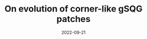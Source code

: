 ---
title: "On evolution of corner-like gSQG patches"
collection: publications
permalink: /publication/2022-09-corner-convex
date: 2022-09-21
venue: 'J. Math. Fluid Mech. 25, 35 (2023)'
paperurl: 'https://doi.org/10.1007/s00021-023-00774-y'
link: 'https://link.springer.com/article/10.1007/s00021-023-00774-y'
pubtype: 'journal'
citation: 'Jeon, J., Jeong, IJ. On Evolution of Corner-Like gSQG Patches. <i>J. Math. Fluid Mech.</i> 25, 35 (2023)'
---